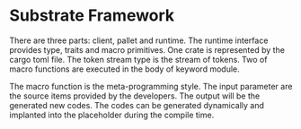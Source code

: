 # Substrate Framework

There are three parts: client, pallet and runtime. The runtime interface provides type, traits and macro primitives. One crate is represented by the cargo toml file. The token stream type is the stream of tokens. Two of macro functions are executed in the body of keyword module. 

The macro function is the meta-programming style. The input parameter are the source items provided by the developers. The output will be the generated new codes. The codes can be generated dynamically and implanted into the placeholder during the compile time.


